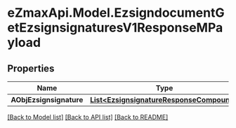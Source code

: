 
# eZmaxApi.Model.EzsigndocumentGetEzsignsignaturesV1ResponseMPayload

## Properties

Name | Type | Description | Notes
------------ | ------------- | ------------- | -------------
**AObjEzsignsignature** | [**List&lt;EzsignsignatureResponseCompound&gt;**](EzsignsignatureResponseCompound.md) |  | [optional] 

[[Back to Model list]](../README.md#documentation-for-models)
[[Back to API list]](../README.md#documentation-for-api-endpoints)
[[Back to README]](../README.md)

